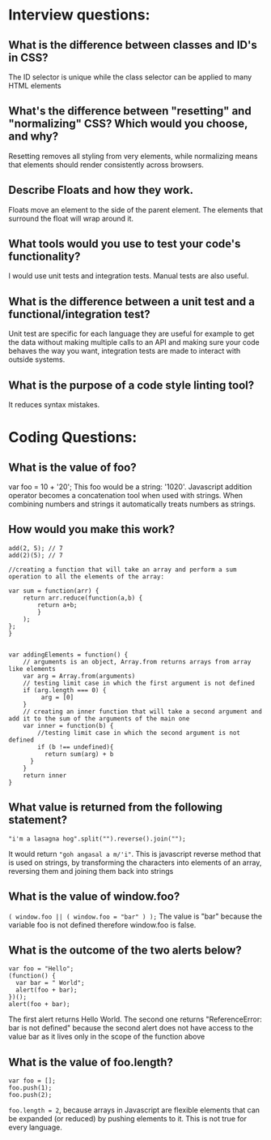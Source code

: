 # Interview questions:

## What is the difference between classes and ID's in CSS?

The ID selector is unique while the class selector can be applied to many HTML elements

## What's the difference between "resetting" and "normalizing" CSS? Which would you choose, and why?

Resetting removes all styling from very elements, while normalizing means that elements should render consistently across browsers.

## Describe Floats and how they work.
Floats move an element to the side of the parent element. The elements that surround the float will wrap around it.

## What tools would you use to test your code's functionality?
 I would use unit tests and integration tests. Manual tests are also useful.

## What is the difference between a unit test and a functional/integration test?
Unit test  are specific for each language they are useful for example to get the data without making multiple calls to an API and making sure your code behaves the way you want, integration tests are made to interact with outside systems.

## What is the purpose of a code style linting tool?
It reduces syntax mistakes.

# Coding Questions:

## What is the value of foo?

var foo = 10 + '20';
This foo would be a string: '1020'. Javascript addition operator becomes a concatenation tool when used with strings. When combining numbers and strings it automatically treats numbers as strings.

## How would you make this work?

```
add(2, 5); // 7
add(2)(5); // 7
```

```
//creating a function that will take an array and perform a sum operation to all the elements of the array:

var sum = function(arr) {
    return arr.reduce(function(a,b) {
        return a+b;
        }
    );
};
}


var addingElements = function() {
    // arguments is an object, Array.from returns arrays from array like elements
    var arg = Array.from(arguments)
    // testing limit case in which the first argument is not defined
    if (arg.length === 0) {
         arg = [0]
    }
    // creating an inner function that will take a second argument and add it to the sum of the arguments of the main one
    var inner = function(b) {
        //testing limit case in which the second argument is not defined
        if (b !== undefined){
          return sum(arg) + b
      }
    }
    return inner
}
```
## What value is returned from the following statement?

`"i'm a lasagna hog".split("").reverse().join("");`

It would return `"goh angasal a m/'i"`. This is javascript reverse method that is used on strings, by transforming the characters into elements of an array, reversing them and joining them back into strings

## What is the value of window.foo?

`( window.foo || ( window.foo = "bar" ) );`
The value is "bar" because the variable foo is not defined therefore window.foo is false.

## What is the outcome of the two alerts below?
```
var foo = "Hello";
(function() {
  var bar = " World";
  alert(foo + bar);
})();
alert(foo + bar);
```

The first alert returns Hello World.
The second one returns "ReferenceError: bar is not defined" because the second alert does not have access to the value bar as it lives only in the scope of the function above

## What is the value of foo.length?

```
var foo = [];
foo.push(1);
foo.push(2);
```
`foo.length = 2`, because arrays in Javascript are flexible elements that can be expanded (or reduced) by pushing elements to it. This is not true for every language.

